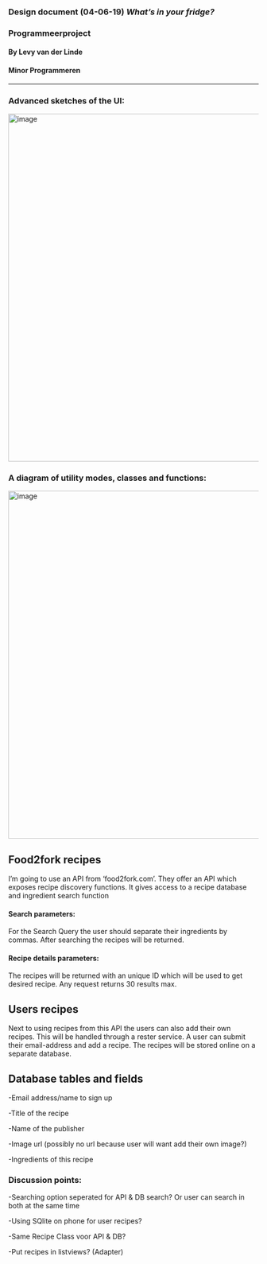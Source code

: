 ### Design document (04-06-19) *What’s in your fridge?*
### Programmeerproject
#### By Levy van der Linde
#### Minor Programmeren
_____________________________________________________________________________________________________________

### Advanced sketches of the UI:
<img width="700" alt="image" src="https://user-images.githubusercontent.com/47352487/58961176-e6ec1d80-87a8-11e9-98d4-9d9346b8b8a4.png">

### A diagram of utility modes, classes and functions:
<img width="700" alt="image" src="https://user-images.githubusercontent.com/47352487/58961240-0be09080-87a9-11e9-8597-9746ee90d8c5.png">

## Food2fork recipes
I’m going to use an API from ‘food2fork.com’. They offer an API which exposes recipe discovery functions. 
It gives access to a recipe database and ingredient search function

#### Search parameters:
For the Search Query the user should separate their ingredients by commas. After searching the recipes will be returned. 

#### Recipe details parameters:
The recipes will be returned with an unique ID which will be used to get desired recipe.
Any request returns 30 results max.

## Users recipes
Next to using recipes from this API the users can also add their own recipes. This will be handled through a rester service. A user can submit their email-address and add a recipe. The recipes will be stored online on a separate database. 


## Database tables and fields 
-Email address/name to sign up

-Title of the recipe

-Name of the publisher

-Image url (possibly no url because user will want add their own image?)

-Ingredients of this recipe


### Discussion points:
-Searching option seperated for API & DB search? Or user can search in both at the same time

-Using SQlite on phone for user recipes?

-Same Recipe Class voor API & DB?

-Put recipes in listviews? (Adapter)


